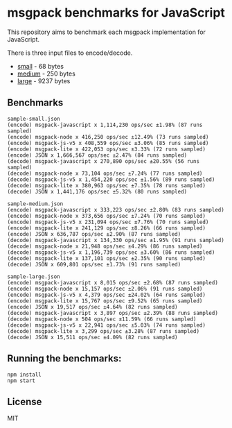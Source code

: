 # msgpack benchmarks for JavaScript

This repository aims to benchmark each msgpack implementation for JavaScript.

There is three input files to encode/decode.

- [small](sample-small.json) - 68 bytes
- [medium](sample-medium.json) - 250 bytes
- [large](sample-large.json) - 9237 bytes

## Benchmarks

```
sample-small.json
(encode) msgpack-javascript x 1,114,230 ops/sec ±1.98% (87 runs sampled)
(encode) msgpack-node x 416,250 ops/sec ±12.49% (73 runs sampled)
(encode) msgpack-js-v5 x 408,559 ops/sec ±3.06% (85 runs sampled)
(encode) msgpack-lite x 422,053 ops/sec ±3.33% (72 runs sampled)
(encode) JSON x 1,666,567 ops/sec ±2.47% (84 runs sampled)
(decode) msgpack-javascript x 270,890 ops/sec ±20.55% (56 runs sampled)
(decode) msgpack-node x 73,104 ops/sec ±7.24% (77 runs sampled)
(decode) msgpack-js-v5 x 1,454,220 ops/sec ±1.56% (89 runs sampled)
(decode) msgpack-lite x 380,963 ops/sec ±7.35% (78 runs sampled)
(decode) JSON x 1,441,176 ops/sec ±5.32% (80 runs sampled)
```

```
sample-medium.json
(encode) msgpack-javascript x 333,223 ops/sec ±2.80% (83 runs sampled)
(encode) msgpack-node x 373,656 ops/sec ±7.24% (70 runs sampled)
(encode) msgpack-js-v5 x 231,094 ops/sec ±7.76% (70 runs sampled)
(encode) msgpack-lite x 241,129 ops/sec ±8.26% (66 runs sampled)
(encode) JSON x 636,787 ops/sec ±2.90% (87 runs sampled)
(decode) msgpack-javascript x 134,330 ops/sec ±1.95% (91 runs sampled)
(decode) msgpack-node x 21,948 ops/sec ±4.29% (86 runs sampled)
(decode) msgpack-js-v5 x 1,196,739 ops/sec ±3.60% (86 runs sampled)
(decode) msgpack-lite x 137,101 ops/sec ±2.35% (90 runs sampled)
(decode) JSON x 609,801 ops/sec ±1.73% (91 runs sampled)
```

```
sample-large.json
(encode) msgpack-javascript x 8,015 ops/sec ±2.68% (87 runs sampled)
(encode) msgpack-node x 15,157 ops/sec ±2.06% (91 runs sampled)
(encode) msgpack-js-v5 x 4,379 ops/sec ±24.02% (64 runs sampled)
(encode) msgpack-lite x 15,767 ops/sec ±9.52% (65 runs sampled)
(encode) JSON x 19,517 ops/sec ±4.64% (82 runs sampled)
(decode) msgpack-javascript x 3,897 ops/sec ±2.39% (88 runs sampled)
(decode) msgpack-node x 504 ops/sec ±11.59% (66 runs sampled)
(decode) msgpack-js-v5 x 22,941 ops/sec ±5.03% (74 runs sampled)
(decode) msgpack-lite x 3,299 ops/sec ±3.28% (87 runs sampled)
(decode) JSON x 15,511 ops/sec ±4.09% (82 runs sampled)
```

## Running the benchmarks:

```
npm install
npm start
```

## License

MIT
